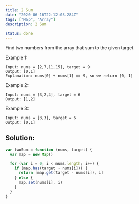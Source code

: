 ```yaml
---
title: 2 Sum
date: "2020-06-16T22:12:03.284Z"
tags: ["Map", "Array"]
description: 2 Sum

status: done
---
```


Find two numbers from the array that sum to the given target.

Example 1:

```
Input: nums = [2,7,11,15], target = 9
Output: [0,1]
Explanation: nums[0] + nums[1] == 9, so we return [0, 1]
```

Example 2:

```
Input: nums = [3,2,4], target = 6
Output: [1,2]
```

Example 3:

```
Input: nums = [3,3], target = 6
Output: [0,1]
```

## Solution:

```javascript
var twoSum = function (nums, target) {
  var map = new Map()

  for (var i = 0; i < nums.length; i++) {
    if (map.has(target - nums[i])) {
      return [map.get(target - nums[i]), i]
    } else {
      map.set(nums[i], i)
    }
  }
}
```
